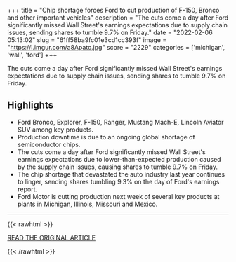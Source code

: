 +++
title = "Chip shortage forces Ford to cut production of F-150, Bronco and other important vehicles"
description = "The cuts come a day after Ford significantly missed Wall Street's earnings expectations due to supply chain issues, sending shares to tumble 9.7% on Friday."
date = "2022-02-06 05:13:02"
slug = "61ff58ba9fc01e3cd1cc393f"
image = "https://i.imgur.com/a8Apatc.jpg"
score = "2229"
categories = ['michigan', 'wall', 'ford']
+++

The cuts come a day after Ford significantly missed Wall Street's earnings expectations due to supply chain issues, sending shares to tumble 9.7% on Friday.

## Highlights

- Ford Bronco, Explorer, F-150, Ranger, Mustang Mach-E, Lincoln Aviator SUV among key products.
- Production downtime is due to an ongoing global shortage of semiconductor chips.
- The cuts come a day after Ford significantly missed Wall Street's earnings expectations due to lower-than-expected production caused by the supply chain issues, causing shares to tumble 9.7% on Friday.
- The chip shortage that devastated the auto industry last year continues to linger, sending shares tumbling 9.3% on the day of Ford's earnings report.
- Ford Motor is cutting production next week of several key products at plants in Michigan, Illinois, Missouri and Mexico.

---

{{< rawhtml >}}
  <p class="article-category">
    <a target="_blank" href="https://www.cnbc.com/2022/02/04/chip-shortage-forces-ford-to-cut-production-of-f-150-bronco-suv.html">READ THE ORIGINAL ARTICLE</a>
  </p>
{{< /rawhtml >}}

